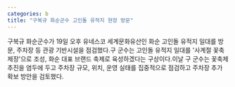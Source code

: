 ```yaml
---
categories: b
title: "구복규 화순군수 고인돌 유적지 현장 방문"
---
```

구복규 화순군수가 19일 오후 유네스코 세계문화유산인 화순 고인돌 유적지 일대를 방문, 주차장 등 관광 기반시설을 점검했다.구 군수는 고인돌 유적지 일대를 &#39;사계절 꽃축제장&#39;으로 조성, 화순 대표 브랜드 축제로 육성하겠다는 구상이다.이날 구 군수는 꽃축제 추진을 염두에 두고 주차장 규모, 위치, 운영 실태를 집중적으로 점검하고 주차장 추가 확보 방안을 검토했다.